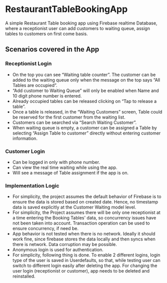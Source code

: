 # RestaurantTableBookingApp
A simple Restaurant Table booking app using Firebase realtime Database, where a receptionist user can add customers to waiting queue, assign tables to customers on first come basis.

## Scenarios covered in the App
### Receptionist Login
* On the top you can see “Waiting table counter”. The customer can be added to the waiting queue only when the message on the top says “All Tables are occupied”.
* “Add customer to Waiting Queue” will only be enabled when Name and 10 digit phone number is entered.
* Already occupied tables can be released clicking on “Tap to release a table”.
* Once a table is released, in the “Waiting Customers” screen, Table could be reserved for the first customer from the waiting list.
* Customers can be searched via “Search Waiting Customer”.
* When waiting queue is empty, a customer can be assigned a Table by selecting “Assign Table to customer” directly without entering   customer information.

### Customer Login

* Can be logged in only with phone number.
* Can view the real time waiting while using the app.
* Will see a message of Table assignment if the app is on.

### Implementation Logic

* For simplicity, the project assumes the default behavior of Firebase is to ensure the data is stored based on created date. Hence, no timestamp data is saved explicitly at the Customer Waiting model level.
* For simplicity, the Project assumes there will be only one receptionist at a time entering the Booking Tables' data, so concurrency issues have not been taken into account. Transaction operation can be used to ensure concurrency, if need be.
* App behavior is not tested when there is no network. Ideally it should work fine, since firebase stores the data locally and then syncs when there is network. Data corruption may be possible.
* Anonymous login is used for authentication.
* For simplicity, following thing is  done.
To enable 2 different logins, login type of the user is saved in Userdefaults, so that, while testing user can switch to different login easily after deleting the app.
For changing the user login (receptionist or customer), app needs to be deleted and reinstalled.
